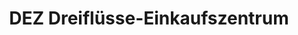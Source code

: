 ---
title: "DEZ Dreiflüsse-Einkaufszentrum"
url: /passau/dez-dreifluesse-einkaufszentrum/
shop: Einkaufszentrum
---